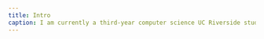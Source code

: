 ```yaml
---
title: Intro
caption: I am currently a third-year computer science UC Riverside student actively deeply passionate about the practical application of programming and software development. I am particularly enthusiastic about collaborating with peers to undertake projects aimed at enhancing the overall user experience. My current objective is to gain valuable insights and knowledge from individuals who have accumulated significant experience and expertise in the field.
---
```


